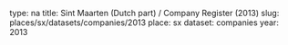 type: na
title: Sint Maarten (Dutch part) / Company Register (2013)
slug: places/sx/datasets/companies/2013
place: sx
dataset: companies
year: 2013
